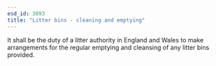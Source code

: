 ```yaml
---
esd_id: 3093
title: "Litter bins - cleaning and emptying"
---
```


It shall be the duty of a litter authority in England and Wales to make arrangements for the regular emptying and cleansing of any litter bins provided.

